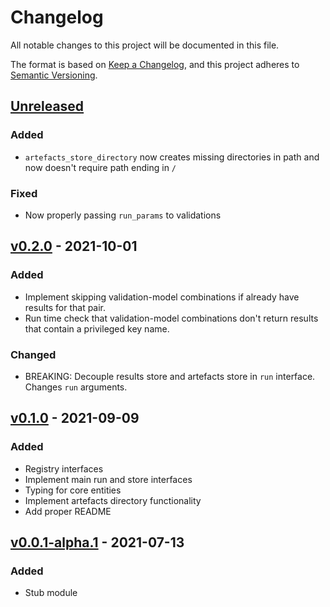 # Changelog
All notable changes to this project will be documented in this file.

The format is based on [Keep a Changelog](https://keepachangelog.com/en/1.0.0/),
and this project adheres to [Semantic Versioning](https://semver.org/spec/v2.0.0.html).

## [Unreleased]
### Added
- `artefacts_store_directory` now creates missing directories in path and now doesn't require path
  ending in `/`

### Fixed
- Now properly passing `run_params` to validations

## [v0.2.0] - 2021-10-01
### Added
- Implement skipping validation-model combinations if already have results for that pair.
- Run time check that validation-model combinations don't return results that contain a privileged
  key name.

### Changed
- BREAKING: Decouple results store and artefacts store in `run` interface. Changes `run` arguments.


## [v0.1.0] - 2021-09-09
### Added
- Registry interfaces
- Implement main run and store interfaces
- Typing for core entities
- Implement artefacts directory functionality
- Add proper README

## [v0.0.1-alpha.1] - 2021-07-13
### Added
- Stub module

[Unreleased]: https://github.com/datavaluepeople/kotsu/compare/v0.2.0...HEAD
[v0.2.0]: https://github.com/datavaluepeople/kotsu/compare/v0.1.0...v0.2.0
[v0.1.0]: https://github.com/datavaluepeople/kotsu/compare/v0.0.1-alpha.1...v0.1.0
[v0.0.1-alpha.1]: https://github.com/datavaluepeople/kotsu/releases/tag/v0.0.1-alpha.1
